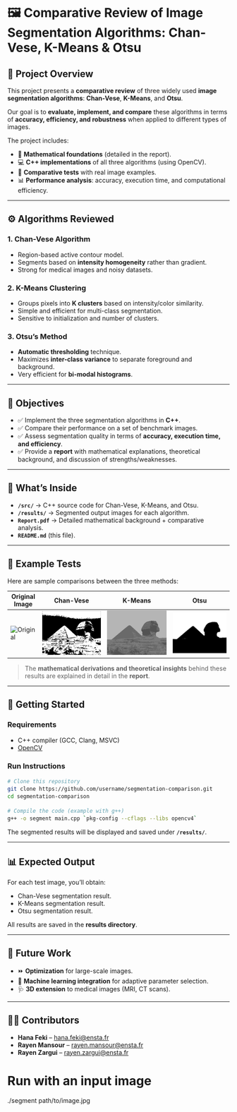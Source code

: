 # 🖼️ Comparative Review of Image Segmentation Algorithms: Chan-Vese, K-Means & Otsu  

## 📌 Project Overview  
This project presents a **comparative review** of three widely used **image segmentation algorithms**: **Chan-Vese**, **K-Means**, and **Otsu**.  

Our goal is to **evaluate, implement, and compare** these algorithms in terms of **accuracy, efficiency, and robustness** when applied to different types of images.  

The project includes:  
- 📖 **Mathematical foundations** (detailed in the report).  
- 💻 **C++ implementations** of all three algorithms (using OpenCV).  
- 🧪 **Comparative tests** with real image examples.  
- 📊 **Performance analysis**: accuracy, execution time, and computational efficiency.  

---

## ⚙️ Algorithms Reviewed  

### 1. **Chan-Vese Algorithm**  
- Region-based active contour model.  
- Segments based on **intensity homogeneity** rather than gradient.  
- Strong for medical images and noisy datasets.  

### 2. **K-Means Clustering**  
- Groups pixels into **K clusters** based on intensity/color similarity.  
- Simple and efficient for multi-class segmentation.  
- Sensitive to initialization and number of clusters.  

### 3. **Otsu’s Method**  
- **Automatic thresholding** technique.  
- Maximizes **inter-class variance** to separate foreground and background.  
- Very efficient for **bi-modal histograms**.  

---

## 🎯 Objectives  
- ✅ Implement the three segmentation algorithms in **C++**.  
- ✅ Compare their performance on a set of benchmark images.  
- ✅ Assess segmentation quality in terms of **accuracy, execution time, and efficiency**.  
- ✅ Provide a **report** with mathematical explanations, theoretical background, and discussion of strengths/weaknesses.  

---

## 📂 What’s Inside  

- **`/src/`** → C++ source code for Chan-Vese, K-Means, and Otsu.  
- **`/results/`** → Segmented output images for each algorithm.  
- **`Report.pdf`** → Detailed mathematical background + comparative analysis.  
- **`README.md`** (this file).  

---

## 🧪 Example Tests  

Here are sample comparisons between the three methods:  

| Original Image | Chan-Vese | K-Means | Otsu |  
|----------------|-----------|---------|------|  
| ![Original](results/original.png) | ![Chan-Vese](results/chanvese.png) | ![KMeans](results/kmeans.png) | ![Otsu](results/otsu.png) |  

> The **mathematical derivations and theoretical insights** behind these results are explained in detail in the **report**.  

---

## 🚀 Getting Started  

### Requirements  
- C++ compiler (GCC, Clang, MSVC)  
- [OpenCV](https://opencv.org/)  

### Run Instructions  
```bash
# Clone this repository
git clone https://github.com/username/segmentation-comparison.git
cd segmentation-comparison

# Compile the code (example with g++)
g++ -o segment main.cpp `pkg-config --cflags --libs opencv4`
```

The segmented results will be displayed and saved under **`/results/`**.

---

## 📊 Expected Output

For each test image, you’ll obtain:

- Chan-Vese segmentation result.  
- K-Means segmentation result.  
- Otsu segmentation result.  

All results are saved in the **results directory**.

---

## 🔮 Future Work

- ⏩ **Optimization** for large-scale images.  
- 🧠 **Machine learning integration** for adaptive parameter selection.  
- 🩺 **3D extension** to medical images (MRI, CT scans).  

---

## 👩‍💻 Contributors

- **Hana Feki** – [hana.feki@ensta.fr](mailto:hana.feki@ensta.fr)  
- **Rayen Mansour** – [rayen.mansour@ensta.fr](mailto:rayen.mansour@ensta.fr)  
- **Rayen Zargui** – [rayen.zargui@ensta.fr](mailto:rayen.zargui@ensta.fr)  


# Run with an input image
./segment path/to/image.jpg

